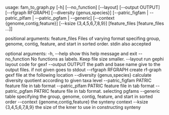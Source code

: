 usage: fam_to_graph.py [-h] [--no_function] [--layout] [--output OUTPUT]
                       [--rfgraph RFGRAPH] [--diversity {genus,species}]
                       [--patric_figfam | --patric_plfam | --patric_pgfam | --generic]
                       [--context {genome,contig,feature}]
                       [--ksize {3,4,5,6,7,8,9}]
                       [feature_files [feature_files ...]]

positional arguments:
  feature_files         Files of varying format specifing group, genome,
                        contig, feature, and start in sorted order. stdin also
                        accepted

optional arguments:
  -h, --help            show this help message and exit
  --no_function         No functions as labels. Keep file size smaller.
  --layout              run gephi layout code for gexf
  --output OUTPUT       the path and base name give to the output files. if
                        not given goes to stdout
  --rfgraph RFGRAPH     create rf-graph gexf file at the following location
  --diversity {genus,species}
                        calculate diversity quotient according to given taxa
                        level
  --patric_figfam       PATRIC feature file in tab format
  --patric_plfam        PATRIC feature file in tab format
  --patric_pgfam        PATRIC feature file in tab format. selecting pgfams
  --generic             table specifying the group, genome, contig, feature,
                        and start in sorted order
  --context {genome,contig,feature}
                        the synteny context
  --ksize {3,4,5,6,7,8,9}
                        the size of the kmer to use in constructing synteny
